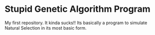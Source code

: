 # Stupid Genetic Algorithm Program 
My first repository. It kinda sucks!!
Its basically a program to simulate Natural Selection in its most basic form.

